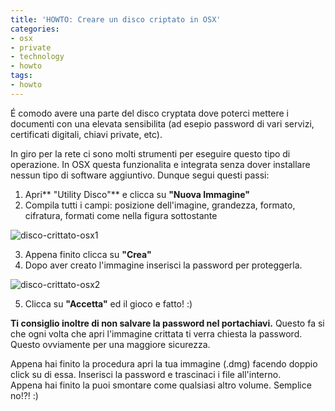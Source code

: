 ```yaml
---
title: 'HOWTO: Creare un disco criptato in OSX'
categories:
- osx
- private
- technology
- howto
tags:
- howto
---
```

É comodo avere una parte del disco cryptata dove poterci mettere i documenti
con una elevata sensibilita (ad esepio password di vari servizi, certificati
digitali, chiavi private, etc).

In giro per la rete ci sono molti strumenti per eseguire questo tipo di
operazione. In OSX questa funzionalita e integrata senza dover installare
nessun tipo di software aggiuntivo. Dunque segui questi passi:

  1. Apri** "Utility Disco"** e clicca su **"Nuova Immagine"**
  2. Compila tutti i campi: posizione dell'imagine, grandezza, formato, cifratura, formati come nella figura sottostante

![disco-crittato-osx1]({{site.url}}/images/disco-crittato-osx1.png)

  3. Appena finito clicca su **"Crea"**
  4. Dopo aver creato l'immagine inserisci la password per proteggerla.

![disco-crittato-osx2]({{site.url}}/images/disco-crittato-osx2.png)

  5. Clicca su **"Accetta"** ed il gioco e fatto! :)
  

  
**Ti consiglio inoltre di non salvare la password nel portachiavi.** Questo fa si che ogni volta che apri l'immagine crittata ti verra chiesta la password. Questo ovviamente per una maggiore sicurezza.

Appena hai finito la procedura apri la tua immagine (.dmg) facendo doppio
click su di essa. Inserisci la password e trascinaci i file all'interno.  
Appena hai finito la puoi smontare come qualsiasi altro volume. Semplice no!?!
:)

